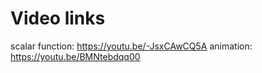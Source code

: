 # Video links
scalar function: https://youtu.be/-JsxCAwCQ5A
animation: https://youtu.be/BMNtebdqq00
